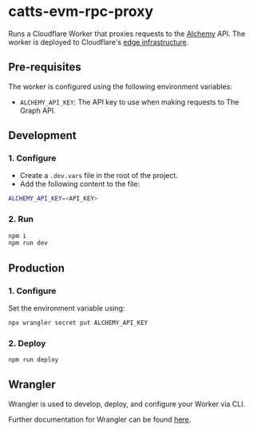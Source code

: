 # catts-evm-rpc-proxy

Runs a Cloudflare Worker that proxies requests to the [Alchemy](https://www.alchemy.com) API. The worker is deployed to Cloudflare's [edge infrastructure](https://www.cloudflare.com/network/).

## Pre-requisites

The worker is configured using the following environment variables:

- `ALCHEMY_API_KEY`: The API key to use when making requests to The Graph API.

## Development

### 1. Configure

- Create a `.dev.vars` file in the root of the project.
- Add the following content to the file:

```bash
ALCHEMY_API_KEY=<API_KEY>
```

### 2. Run

```bash
npm i
npm run dev
```

## Production

### 1. Configure

Set the environment variable using:

```bash
npx wrangler secret put ALCHEMY_API_KEY
```

### 2. Deploy

```bash
npm run deploy
```

## Wrangler

Wrangler is used to develop, deploy, and configure your Worker via CLI.

Further documentation for Wrangler can be found [here](https://developers.cloudflare.com/workers/tooling/wrangler).
